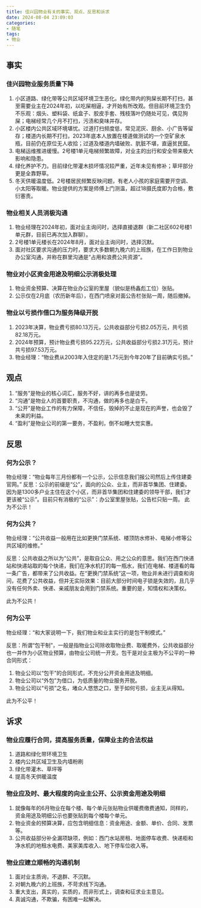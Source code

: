 ```yaml
---
title: 佳兴园物业有关的事实、观点、反思和诉求
date: 2024-08-04 23:09:03
categories:
- 随笔
tags:
- 物业
---
```




<!-- more -->

## 事实

### 佳兴园物业服务质量下降

1. 小区道路、绿化带等公共区域环境卫生恶化。绿化带内的狗屎长期不打扫，甚至需要业主在2024年初，以吃屎相逼，才开始有所改观。但目前环境卫生仍不乐观：烟头、塑料袋、纸盒子、胶皮手套、残枝落叶仍随处可见，偶见狗屎；电梯经常几个月不打扫，污渍和臭味并存。
2. 小区楼内公共区域环境堪忧。过道打扫频度低，常见泥灰、厨余、小广告等留存；楼道内长期不打扫，2023年底本人放置在楼道做测试的一个空矿泉水瓶，目前仍在原位无人收拾；过道及楼道内墙破败、肮脏不堪，直逼贫民窟。
3. 电梯运维推进缓慢。2号楼1单元电梯频繁故障，对业主的出行和安全带来极大影响和隐患。
4. 绿化养护不力。目前绿化带灌木损坏情况较严重，近年未见有修补；草坪部分更是全靠野草。
5. 冬天供暖温度低。2号楼居民频繁反映问题，有老人小孩的家庭需要开空调、小太阳等取暖。物业提供的方案是师傅上门测温，超过18摄氏度即为合格，敷衍塞责。

### 物业相关人员消极沟通

1. 物业经理在2024年初，面对业主询问时，选择直接退群（新二社区602号楼1单元群，目前已再次加入群聊）。
2. 2号楼1单元楼长在2024年8月，面对业主询问时，选择沉默。
3. 面对社区要求沟通的压力时，要求大多数朝九晚六的上班族，在工作日到物业办公室沟通，并称在群里沟通是“占用和浪费公共资源”。

### 物业对小区资金用途及明细公示消极处理

1. 物业资金预算、决算在物业办公室的里屋（貌似是杨鑫彪工位）张贴。
2. 公示仅在2月底（农历新年后），在西门喷泉对面公告栏张贴一周，随后撤掉。

### 物业以亏损作借口为服务降级开脱

1. 2023年决算，物业费亏损80.13万元，公共收益部分亏损2.05万元，共亏损82.18万元。
2. 2024年预算，预计物业费亏损95.22万元，公共收益部分亏损2.31万元，预计共亏损97.53万元。
3. 物业经理：“物业费从2003年入住定的是1.75元到今年20年了目前确实亏损。”

## 观点

1. “服务”是物业的核心词汇，服务不好，讲的再多也是徒劳。
2. “沟通”是物业人的首要职责，不沟通，做的再多也是白干。
3. “公开”是物业工作的有力保障，不信任，毁掉的不止是现在的声誉，也会毁了未来的利益。
4. “盈利”是物业公司的第一要务，不盈利，倒不如睡大觉实惠。

## 反思

### 何为公示？

物业经理：“物业每年三月份都有一个公示，公示信息我们报公司然后上传住建委官网。”
反思：公示的前缀是“公”，面向的公众、业主，而非首华集团、住建委。因为是1300多户业主住在这个小区，而非首华集团和住建委的领导干部，我们才更该被“公示”。目前只有消极的“公示”：办公室里屋张贴，公告栏只贴一周。
此为不公示！

### 何为公共？

物业经理：“公共收益一般用在比如更换门禁系统、楼顶防水修补、电梯小修等公共区域的维修。”

反思：公共收益之所以为“公共”，是取自公众、用之公众的意思。我们在西门快递站和快递站取的每个快递，我们在净水机打的每一瓶水，我们在电梯、楼道看的每一条广告，都带来了公共收益。在“更换门禁系统”这一项，物业并未进行调查和询问，花费了公共收益，但并无实际效果：目前大部分时间电子锁是失效的，且几乎没有任何外卖、快递、亲戚朋友会用到门禁系统。重要的是，知情权和决策权。

此为不公共！

### 何为公平
物业经理：“和大家说明一下，我们物业和业主实行的是包干制模式。”

反思：所谓“包干制”，一般是指物业公司除收取物业费、取暖费外，公共收益部分也一并作为小区物业预算，由物业公司统一开支。包干是对业主极为不公平的一种合同形式：

1. 物业公司以“包干”的合同形式，不充分公开资金用途及明细。
2. 物业公司以“外包”为借口，为低质量的物业服务开脱。
3. 物业公司以“亏损”之名，堵众人悠悠之口，至于如何亏损，业主无从得知。

此为不公平！

## 诉求

### 物业应履行合同，提高服务质量，保障业主的合法权益

1. 道路和绿化带环境卫生
2. 楼内公共区域卫生及内墙粉刷
3. 绿化带灌木、草坪等
4. 提高冬天供暖温度

### 物业应及时、最大程度的向业主公开、公示资金用途及明细

1. 就像每年的6月物业在每个楼、每个单元张贴物业供暖费缴费通知，同样的，资金用途及明细公示也要张贴到每个楼每个单元。
2. 物业资金的预算决算，应包含明细信息：资金用途、金额、单价、合同、发票等。
3. 公共收益部分补全漏项缺项，例如：西门水站房租、地面停车收费、快递柜和净水机的地租水电费、美家美库收入、地下停车位收入等。

### 物业应建立顺畅的沟通机制

1. 面对业主质询，不退群、不沉默。
2. 对朝九晚六的上班族，不苛求线下沟通。
3. 重大支出，真实的，实质的，而非形式上，调查和征求业主意见。
4. 真诚沟通，不欺骗，有困难一起解决。